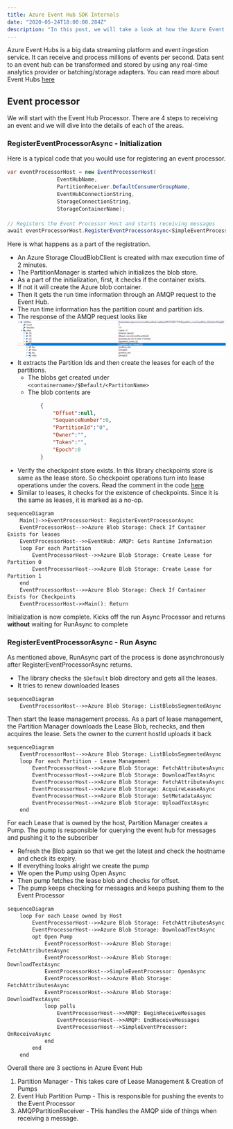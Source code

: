```yaml
---
title: Azure Event Hub SDK Internals
date: "2020-05-24T18:00:00.284Z"
description: "In this post, we will take a look at how the Azure Event hub works internally."
---
```


Azure Event Hubs is a big data streaming platform and event ingestion service. It can receive and process millions of events per second. Data sent to an event hub can be transformed and stored by using any real-time analytics provider or batching/storage adapters. You can read more about Event Hubs [here](https://docs.microsoft.com/en-us/azure/event-hubs/event-hubs-about)

## Event processor 
We will start with the Event Hub Processor. There are 4 steps to receiving an event and we will dive into the details of each of the areas.

### RegisterEventProcessorAsync - Initialization

Here is a typical code that you would use for registering an event processor.

```csharp
var eventProcessorHost = new EventProcessorHost(
                EventHubName,
                PartitionReceiver.DefaultConsumerGroupName,
                EventHubConnectionString,
                StorageConnectionString,
                StorageContainerName);

// Registers the Event Processor Host and starts receiving messages
await eventProcessorHost.RegisterEventProcessorAsync<SimpleEventProcessor>();
```
Here is what happens as a part of the registration.

- An Azure Storage CloudBlobClient is created with max execution time of 2 minutes.
- The PartitionManager is started which initializes the blob store.
- As a part of the initialization, first, it checks if the container exists.
- If not it will create the Azure blob container.
- Then it gets the run time information through an AMQP request to the Event Hub.
- The run time information has the partition count and partition ids.
- The response of the AMQP request looks like ![this](./GetRuntimeInformation.PNG)
- It extracts the Partition Ids and then create the leases for each of the partitions.
    - The blobs get created under `<containername>/$Default/<PartitonName>`
    - The blob contents are 
        ```json
            {
                "Offset":null,
                "SequenceNumber":0,
                "PartitionId":"0",
                "Owner":"",
                "Token":"",
                "Epoch":0
            }
        ```
- Verify the checkpoint store exists. In this library checkpoints store is same as the lease store. So checkpoint operations turn into lease operations under the covers. Read the comment in the code [here](https://github.com/Azure/azure-sdk-for-net/blob/5e30a0ca3873d54a310924925e35043dd9f3b6a0/sdk/eventhub/Microsoft.Azure.EventHubs.Processor/src/AzureStorageCheckpointLeaseManager.cs#L106)
- Similar to leases, it checks for the existence of checkpoints. Since it is the same as leases, it is marked as a no-op.

```mermaid
sequenceDiagram
    Main()->>EventProcessorHost: RegisterEventProcessorAsync
    EventProcessorHost-->>Azure Blob Storage: Check If Container Exists for leases
    EventProcessorHost-->>EventHub: AMQP: Gets Runtime Information 
    loop For each Partition
        EventProcessorHost-->>Azure Blob Storage: Create Lease for Partition 0
        EventProcessorHost-->>Azure Blob Storage: Create Lease for Partition 1
    end
    EventProcessorHost-->>Azure Blob Storage: Check If Container Exists for Checkpoints
    EventProcessorHost->>Main(): Return
```
Initialization is now complete.
Kicks off the run Async Processor and returns **without** waiting for RunAsync to complete

### RegisterEventProcessorAsync - Run Async
As mentioned above, RunAsync part of the process is done asynchronously after RegisterEventProcessorAsync returns.
- The library checks the `$Default` blob directory and gets all the leases.
- It tries to renew downloaded leases
```mermaid
sequenceDiagram
    EventProcessorHost-->>Azure Blob Storage: ListBlobsSegmentedAsync
```
Then start the lease management process. As a part of lease management, the Partition Manager downloads the Lease Blob, rechecks, and then acquires the lease. Sets the owner to the current hostId uploads it back


```mermaid
sequenceDiagram
    EventProcessorHost-->>Azure Blob Storage: ListBlobsSegmentedAsync
    loop For each Partition - Lease Management
        EventProcessorHost-->>Azure Blob Storage: FetchAttributesAsync
        EventProcessorHost-->>Azure Blob Storage: DownloadTextAsync
        EventProcessorHost-->>Azure Blob Storage: FetchAttributesAsync
        EventProcessorHost-->>Azure Blob Storage: AcquireLeaseAsync
        EventProcessorHost-->>Azure Blob Storage: SetMetadataAsync
        EventProcessorHost-->>Azure Blob Storage: UploadTextAsync
    end
```

For each Lease that is owned by the host, Partition Manager creates a Pump. The pump is responsible for querying the event hub for messages and pushing it to the subscriber

- Refresh the Blob again so that we get the latest and check the hostname and check its expiry.
- If everything looks alright we create the pump
- We open the Pump using Open Async
- Then pump fetches the lease blob and checks for offset.
- The pump keeps checking for messages and keeps pushing them to the Event Processor

```mermaid
sequenceDiagram
    loop For each Lease owned by Host
        EventProcessorHost-->>Azure Blob Storage: FetchAttributesAsync
        EventProcessorHost-->>Azure Blob Storage: DownloadTextAsync
        opt Open Pump
            EventProcessorHost-->>Azure Blob Storage: FetchAttributesAsync
            EventProcessorHost-->>Azure Blob Storage: DownloadTextAsync
            EventProcessorHost-->SimpleEventProcessor: OpenAsync
            EventProcessorHost-->>Azure Blob Storage: FetchAttributesAsync
            EventProcessorHost-->>Azure Blob Storage: DownloadTextAsync
            loop polls
                EventProcessorHost-->>AMQP: BeginReceiveMessages
                EventProcessorHost-->>AMQP: EndReceiveMessages
                EventProcessorHost-->SimpleEventProcessor: OnReceiveAsync
            end
        end
    end
```

Overall there are 3 sections in Azure Event Hub

1. Partition Manager - This takes care of Lease Management & Creation of Pumps 
2. Event Hub Partition Pump - This is responsible for pushing the events to the Event Processor
3. AMQPPartitionReceiver - THis handles the AMQP side of things when receiving a message.

